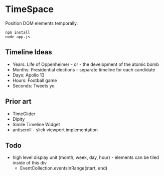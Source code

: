 # TimeSpace

Position DOM elements temporally.

    npm install
    node app.js

## Timeline Ideas

  - Years: Life of Oppenheimer - or - the development of the atomic bomb
  - Months: Presidential elections - separate timeline for each candidate
  - Days: Apollo 13
  - Hours: Football game
  - Seconds: Tweets yo

## Prior art

  - TimeGlider
  - Dipity
  - Simile Timeline Widget
  - antiscroll - slick viewport implementation

## Todo

  - high level display unit (month, week, day, hour) - elements can be tiled inside of this div
      - EventCollection.eventsInRange(start, end)